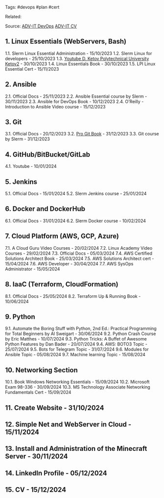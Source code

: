 Tags: #devops #plan #cert

Related:

Source: [ADV-IT DevOps](https://www.youtube.com/watch?v=AxCgZ7yUKrU&list=PLCe7wt50Dlxpl6AjJbNi5DP6YUrKImMMQ&index=2&t=1s) [ADV-IT CV](https://www.youtube.com/watch?v=EHEfVNBf-wg&list=PLg5SS_4L6LYuu1RAT4l1tCkZrJzkIaNgL)


## 1. Linux Essentials (WebServers, Bash)
1.1. Slerm Linux Essential Administration - 15/10/2023
1.2. Slerm Linux for developers - 25/10/2023
1.3. [Youtube D. Ketov Polytechnical University](https://www.youtube.com/watch?v=x2U9TsqSKmw) [Ketov2](https://www.youtube.com/watch?v=WVHC5Ggl7k4) - 30/10/2023
1.4. Linux Essentials Book - 30/10/2023
1.5. LPI Linux Essential Cert - 15/11/2023

## 2. Ansible
2.1. Official Docs - 25/11/2023
2.2. Ansible Essential course by Slerm - 30/11/2023
2.3. Ansible for DevOps Book - 10/12/2023
2.4. O'Reilly - Introduction to Ansible Video course - 15/12/2023

## 3. Git
3.1. Official Docs - 20/12/2023
3.2. [Pro Git Book](https://git-scm.com/book/ru/v2) - 31/12/2023
3.3. Git course by Slerm - 31/12/2023

## 4. GitHub/BitBucket/GitLab
4.1. Youtube - 10/01/2024

## 5. Jenkins 
5.1. Official Docs - 15/01/2024
5.2. Slerm Jenkins course - 25/01/2024 

## 6. Docker and DockerHub
6.1. Official Docs - 31/01/2024
6.2. Slerm Docker course - 10/02/2024

## 7. Cloud Platform (AWS, GCP, Azure)
7.1. A Cloud Guru Video Courses - 20/02/2024
7.2. Linux Academy Video Courses - 29/02/2024
7.3. Official Docs - 05/03/2024
7.4. AWS Certified Solutions Architect Book - 25/03/2024
7.5. AWS Solutions Architect cert - 15/04/2024
7.6. AWS Developer - 30/04/2024
7.7. AWS SysOps Administrator - 15/05/2024


## 8. IaaC (Terraform, CloudFormation)
8.1. Official Docs - 25/05/2024
8.2. Terraform Up & Running Book - 10/06/2024


## 9. Python
 9.1. Automate the Boring Stuff with Python, 2nd Ed.: Practical Programming for Total Beginners by Al Sweigart - 30/06/2024
 9.2. Python Crash Course by Eric Matthes - 10/07/2024
 9.3. Python Tricks: A Buffet of Awesome Python Features by Dan Bader - 20/07/2024
 9.4. AWS: BOTO3 Topic - 25/07/2024
 9.5. Bots for Telegram Topic - 31/07/2024
 9.6. Modules for Ansible Topic - 05/08/2024
 9.7. Machine learning Topic - 15/08/2024
## 10. Networking Section
10.1. Book Windows Networking Essentials - 15/09/2024 
10.2. Microsoft Exam 98-336 - 30/09/2024
10.3. MS Technology Associate Networking Fundamentals Cert - 15/09/2024 

## 11. Create Website - 31/10/2024

## 12. Simple Net and WebServer in Cloud - 15/11/2024

## 13. Install and Administration of the Minecraft Server - 30/11/2024

## 14. LinkedIn Profile - 05/12/2024

## 15. CV - 15/12/2024




